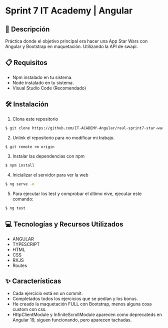 # Sprint 7 IT Academy | Angular

## 📄 Descripción

Práctica donde el objetivo principal era hacer una App Star Wars con Angular y Bootstrap en maquetación. Utilizando la API de swapi.

## 📋 Requisitos

- Npm instalado en tu sistema.
- Node instalado en tu sistema.
- Visual Studio Code (Recomendado)

## 🛠️ Instalación

1. Clona este repositorio
```bash
$ git clone https://github.com/IT-ACADEMY-Angular/raul-sprint7-star-wars-app.git
```

2. Unlink el repositorio para no modificar mi trabajo.

```bash
$ git remote rm origin
```

3. Instalar las dependencias con npm 

```bash
$ npm install
```

4. Inicializar el servidor para ver la web 

```bash
$ ng serve -o
```

5. Para ejecutar los test y comprobar el último nive, ejecutar este comando:

```bash
$ ng test
```

## 💻 Tecnologías y Recursos Utilizados

- ANGULAR
- TYPESCRIPT
- HTML
- CSS
- RXJS
- Routes

## ✨ Características

- Cada ejercicio está en un commit.
- Completados todos los ejercicios que se pedían y los bonus.
- He creado la maquetación FULL con Bootstrap, menos alguna cosa custom con css.
- HttpClientModule y InfiniteScrollModule aparecen como deprecateds en Angular 19, siguen funcionando, pero aparecen tachadas.
